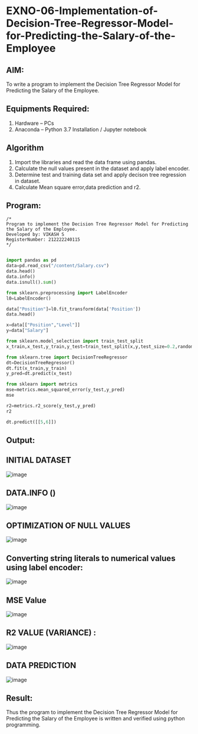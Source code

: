 # EXNO-06-Implementation-of-Decision-Tree-Regressor-Model-for-Predicting-the-Salary-of-the-Employee

## AIM:
To write a program to implement the Decision Tree Regressor Model for Predicting the Salary of the Employee.

## Equipments Required:
1. Hardware – PCs
2. Anaconda – Python 3.7 Installation / Jupyter notebook

## Algorithm
1. Import the libraries and read the data frame using pandas.
2. Calculate the null values present in the dataset and apply label encoder.
3. Determine test and training data set and apply decison tree regression in dataset.
4. Calculate Mean square error,data prediction and r2.

## Program:
```
/*
Program to implement the Decision Tree Regressor Model for Predicting the Salary of the Employee.
Developed by: VIKASH S
RegisterNumber: 212222240115 
*/
```
``` python

import pandas as pd
data=pd.read_csv("/content/Salary.csv")
data.head()
data.info()
data.isnull().sum()

from sklearn.preprocessing import LabelEncoder
l0=LabelEncoder()

data["Position"]=l0.fit_transform(data['Position'])
data.head()

x=data[["Position","Level"]]
y=data["Salary"]

from sklearn.model_selection import train_test_split
x_train,x_test,y_train,y_test=train_test_split(x,y,test_size=0.2,random_state=2)

from sklearn.tree import DecisionTreeRegressor
dt=DecisionTreeRegressor()
dt.fit(x_train,y_train)
y_pred=dt.predict(x_test)

from sklearn import metrics
mse=metrics.mean_squared_error(y_test,y_pred)
mse

r2=metrics.r2_score(y_test,y_pred)
r2

dt.predict([[5,6]])


```

## Output:

## INITIAL DATASET
![image](https://github.com/vikashsenthil21/Implementation-of-Decision-Tree-Regressor-Model-for-Predicting-the-Salary-of-the-Employee/assets/119433834/18659024-45b8-41ed-acb0-7051531f5f7f)

## DATA.INFO ()
![image](https://github.com/vikashsenthil21/Implementation-of-Decision-Tree-Regressor-Model-for-Predicting-the-Salary-of-the-Employee/assets/119433834/9a802fd3-9610-4209-b2ac-9cfc30f969a0)


## OPTIMIZATION OF NULL VALUES
![image](https://github.com/vikashsenthil21/Implementation-of-Decision-Tree-Regressor-Model-for-Predicting-the-Salary-of-the-Employee/assets/119433834/35d0f8c3-ba05-4155-980f-c398a2fc6da7)

## Converting string literals to numerical values using label encoder:
![image](https://github.com/vikashsenthil21/Implementation-of-Decision-Tree-Regressor-Model-for-Predicting-the-Salary-of-the-Employee/assets/119433834/d7b8be15-63d0-41c8-8ae6-247aacde85c2)

## MSE Value
![image](https://github.com/vikashsenthil21/Implementation-of-Decision-Tree-Regressor-Model-for-Predicting-the-Salary-of-the-Employee/assets/119433834/94a2e5b7-a052-4480-8200-614b3fc9711a)

## R2 VALUE (VARIANCE) :
![image](https://github.com/vikashsenthil21/Implementation-of-Decision-Tree-Regressor-Model-for-Predicting-the-Salary-of-the-Employee/assets/119433834/44c02ea8-bbbf-4754-93b1-b120bb280e99)


## DATA PREDICTION
![image](https://github.com/vikashsenthil21/Implementation-of-Decision-Tree-Regressor-Model-for-Predicting-the-Salary-of-the-Employee/assets/119433834/a1b3dcea-2c13-4300-8fee-17c1a834f406)


## Result:
Thus the program to implement the Decision Tree Regressor Model for Predicting the Salary of the Employee is written and verified using python programming.
